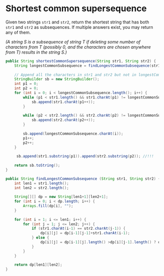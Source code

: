# Shortest common supersequence

Given two strings `str1` and `str2`, return the shortest string that has both `str1` and `str2` as subsequences.  If multiple answers exist, you may return any of them.

_\(A string S is a subsequence of string T if deleting some number of characters from T \(possibly 0, and the characters are chosen anywhere from T\) results in the string S.\)_

```java
public String shortestCommonSupersequence(String str1, String str2) {
    String longestCommonSubsequence = findLongestCommonSubsequence(str1, str2);
    
    // Append all the characters in str1 and str2 but not in longestCommonSubsequence
    StringBuilder sb = new StringBuilder();
    int p1 = 0;
    int p2 = 0;
    for (int i = 0; i < longestCommonSubsequence.length(); i++) {
        while (p1 < str1.length() && str1.charAt(p1) != longestCommonSubsequence.charAt(i)) {
            sb.append(str1.charAt(p1++));
        }
        
        while (p2 < str2.length() && str2.charAt(p2) != longestCommonSubsequence.charAt(i)) {
            sb.append(str2.charAt(p2++));
        }
        
        sb.append(longestCommonSubsequence.charAt(i));
        p1++;
        p2++;
    }
    
     sb.append(str1.substring(p1)).append(str2.substring(p2)); //!!!
    
    return sb.toString();
}

public String findLongestCommonSubsequence (String str1, String str2) {
    int len1 = str1.length();
    int len2 = str2.length();
    
    String[][] dp = new String[len1+1][len2+1];
    for (int i = 0; i < dp.length; i++) {
        Arrays.fill(dp[i], "");
    }
    
    for (int i = 1; i <= len1; i++) {
        for (int j = 1; j <= len2; j++) {
            if (str1.charAt(i-1) == str2.charAt(j-1)) {
                dp[i][j] = dp[i-1][j-1]+str1.charAt(i-1);
            } else {
                dp[i][j] = dp[i-1][j].length() >dp[i][j-1].length() ? dp[i-1][j]: dp[i][j-1];
            }
        }
    }
    
    return dp[len1][len2];
}
```

